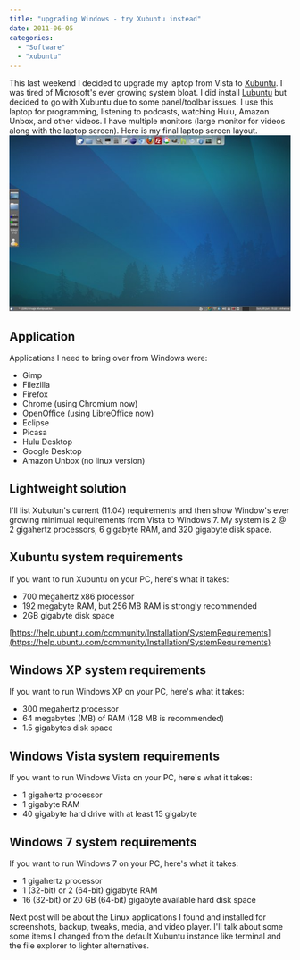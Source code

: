 ```yaml
---
title: "upgrading Windows - try Xubuntu instead"
date: 2011-06-05
categories: 
  - "Software"
  - "xubuntu"
---
```


This last weekend I decided to upgrade my laptop from Vista to [Xubuntu](http://www.xubuntu.org/). I was tired of Microsoft's ever growing system bloat. I did install [Lubuntu](http://lubuntu.net/) but decided to go with Xubuntu due to some panel/toolbar issues. I use this laptop for programming, listening to podcasts, watching Hulu, Amazon Unbox, and other videos. I have multiple monitors (large monitor for videos along with the laptop screen). Here is my final laptop screen layout. ![](images/xunbuntu.jpg)

## Application

Applications I need to bring over from Windows were:

- Gimp
- Filezilla
- Firefox
- Chrome (using Chromium now)
- OpenOffice (using LibreOffice now)
- Eclipse
- Picasa
- Hulu Desktop
- Google Desktop
- Amazon Unbox (no linux version)

## Lightweight solution

I'll list Xubutun's current (11.04) requirements and then show Window's ever growing minimual requirements from Vista to Windows 7. My system is 2 @ 2 gigahertz processors, 6 gigabyte RAM, and 320 gigabyte disk space.

## Xubuntu system requirements

If you want to run Xubuntu on your PC, here's what it takes:

- 700 megahertz x86 processor
- 192 megabyte RAM, but 256 MB RAM is strongly recommended
- 2GB gigabyte disk space

[https://help.ubuntu.com/community/Installation/SystemRequirements](https://help.ubuntu.com/community/Installation/SystemRequirements)

## Windows XP system requirements

If you want to run Windows XP on your PC, here's what it takes:

- 300 megahertz processor
- 64 megabytes (MB) of RAM (128 MB is recommended)
- 1.5 gigabytes disk space

## Windows Vista system requirements

If you want to run Windows Vista on your PC, here's what it takes:

- 1 gigahertz processor
- 1 gigabyte RAM
- 40 gigabyte hard drive with at least 15 gigabyte

## Windows 7 system requirements

If you want to run Windows 7 on your PC, here's what it takes:

- 1 gigahertz processor
- 1 (32-bit) or 2 (64-bit) gigabyte RAM
- 16 (32-bit) or 20 GB (64-bit) gigabyte available hard disk space

Next post will be about the Linux applications I found and installed for screenshots, backup, tweaks, media, and video player. I'll talk about some some items I changed from the default Xubuntu instance like terminal and the file explorer to lighter alternatives.
